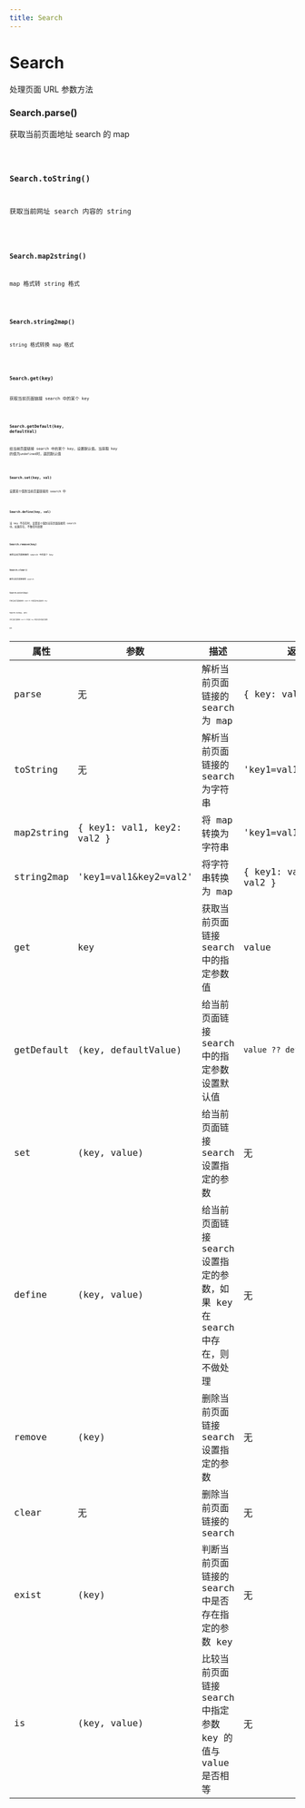 ```yaml
---
title: Search
---
```


# Search

处理页面 URL 参数方法

### Search.parse()

获取当前页面地址 search 的 map

<code src="./parse.tsx" />

### Search.toString()

获取当前网址 search 内容的 string

<code src="./toString.tsx" />

### Search.map2string()

map 格式转 string 格式

<code src="./map2string.tsx" />

### Search.string2map()

string 格式转换 map 格式

<code src="./string2map.tsx" />

### Search.get(key)

获取当前页面链接 search 中的某个 key

<code src="./get.tsx" />

### Search.getDefault(key, defaultVal)

给当前页面链接 search 中的某个 key，设置默认值。当获取 key 的值为`undefined`时，返回默认值

<code src="./getDetault.tsx" />

### Search.set(key, val)

设置某个值到当前页面链接的 search 中

<code src="./set.tsx" />

### Search.define(key, val)

当 key 不存在时，设置某个值到当前页面链接的 search 中。如果存在，不做任何处理

<code src="./define.tsx" />

### Search.remove(key)

删除当前页面链接的 search 中的某个 key

<code src="./remove.tsx" />

### Search.clear()

删除当前页面链接的 search

<code src="./clear.tsx" />

### Search.exist(key)

判断当前页面链接的 search 中是否存在指定的 key

<code src="./exist.tsx" />

### Search.is(key, val)

比较当前页面链接 search 中指定 key 的值与目标值是否相等

<code src="./is.tsx" />

### API

| 属性       | 参数                       | 描述                                                                        | 返回值                     |
| ---------- | -------------------------- | --------------------------------------------------------------------------- | -------------------------- |
| parse      | 无                         | 解析当前页面链接的 search 为 map                                            | { key: value }             |
| toString   | 无                         | 解析当前页面链接的 search 为字符串                                          | 'key1=val1&key2=val2'      |
| map2string | { key1: val1, key2: val2 } | 将 map 转换为字符串                                                         | 'key1=val1&key2=val2'      |
| string2map | 'key1=val1&key2=val2'      | 将字符串转换为 map                                                          | { key1: val1, key2: val2 } |
| get        | key                        | 获取当前页面链接 search 中的指定参数值                                      | value                      |
| getDefault | (key, defaultValue)        | 给当前页面链接 search 中的指定参数设置默认值                                | `value ?? defaultValue`    |
| set        | (key, value)               | 给当前页面链接 search 设置指定的参数                                        | 无                         |
| define     | (key, value)               | 给当前页面链接 search 设置指定的参数，如果 key 在 search 中存在，则不做处理 | 无                         |
| remove     | (key)                      | 删除当前页面链接 search 设置指定的参数                                      | 无                         |
| clear      | 无                         | 删除当前页面链接的 search                                                   | 无                         |
| exist      | (key)                      | 判断当前页面链接的 search 中是否存在指定的参数 key                          | 无                         |
| is         | (key, value)               | 比较当前页面链接 search 中指定参数 key 的值与 value 是否相等                | 无                         |
